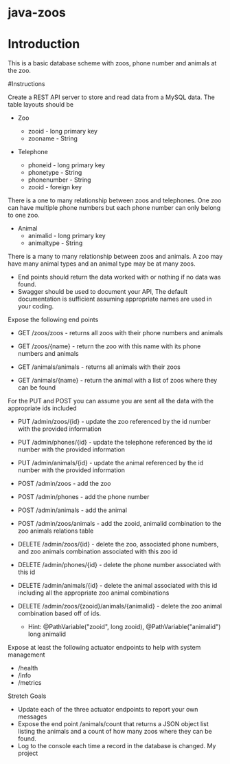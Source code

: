 # java-zoos

# Introduction

This is a basic database scheme with zoos, phone number and animals at the zoo.

#Instructions

Create a REST API server to store and read data from a MySQL data. The table layouts should be

* Zoo
  * zooid - long primary key
  * zooname - String

* Telephone
  * phoneid - long primary key
  * phonetype - String
  * phonenumber - String
  * zooid - foreign key
  
There is a one to many relationship between zoos and telephones. One zoo can have multiple phone numbers but each phone number can only belong to one zoo.

* Animal
  * animalid - long primary key
  * animaltype - String

There is a many to many relationship between zoos and animals. A zoo may have many animal types and an animal type may be at many zoos.

* End points should return the data worked with or nothing if no data was found.
* Swagger should be used to document your API, The default documentation is sufficient assuming appropriate names are used in your coding.

Expose the following end points

* GET /zoos/zoos - returns all zoos with their phone numbers and animals
* GET /zoos/{name} - return the zoo with this name with its phone numbers and animals

* GET /animals/animals - returns all animals with their zoos
* GET /animals/{name} - return the animal with a list of zoos where they can be found

For the PUT and POST you can assume you are sent all the data with the appropriate ids included

* PUT /admin/zoos/{id} - update the zoo referenced by the id number with the provided information
* PUT /admin/phones/{id} - update the telephone referenced by the id number with the provided information
* PUT /admin/animals/{id} - update the animal referenced by the id number with the provided information

* POST /admin/zoos - add the zoo
* POST /admin/phones - add the phone number
* POST /admin/animals - add the animal
* POST /admin/zoos/animals - add the zooid, animalid combination to the zoo animals relations table

* DELETE /admin/zoos/{id} - delete the zoo, associated phone numbers, and zoo animals combination associated with this zoo id
* DELETE /admin/phones/{id} - delete the phone number associated with this id
* DELETE /admin/animals/{id} - delete the animal associated with this id including all the appropriate zoo animal combinations
* DELETE /admin/zoos/{zooid}/animals/{animalid} - delete the zoo animal combination based off of ids. 
  * Hint: @PathVariable("zooid", long zooid), @PathVariable("animalid") long animalid

Expose at least the following actuator endpoints to help with system management
* /health
* /info
* /metrics

Stretch Goals
* Update each of the three actuator endpoints to report your own messages
* Expose the end point /animals/count that returns a JSON object list listing the animals and a count of how many zoos where they can be found.
* Log to the console each time a record in the database is changed.
My project
